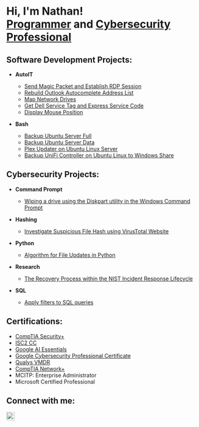 <h1>Hi, I'm Nathan! <br/><a href="https://github.com/nathanlarsen1">Programmer</a> and <a href="https://www.linkedin.com/in/nathan-larsen-49671a82/">Cybersecurity Professional</a></h1>

<h2>Software Development Projects:</h2>

- <b>AutoIT</b>
  - [Send Magic Packet and Establish RDP Session](https://github.com/nathanlarsen1/SendMagicPacketRDPSession)
  - [Rebuild Outlook Autocomplete Address List](https://github.com/nathanlarsen1/RebuildOutlookAutocompleteAddressList)
  - [Map Network Drives](https://github.com/nathanlarsen1/MapNetworkDrives)
  - [Get Dell Service Tag and Express Service Code](https://github.com/nathanlarsen1/GetDellServiceTag)
  - [Display Mouse Position](https://github.com/nathanlarsen1/DisplayMousePosition)


- <b>Bash</b>
  - [Backup Ubuntu Server Full](https://github.com/nathanlarsen1/BackupUbuntuServerFull)
  - [Backup Ubuntu Server Data](https://github.com/nathanlarsen1/BackupUbuntuServerData)
  - [Plex Updater on Ubuntu Linux Server](https://github.com/nathanlarsen1/PlexUpdater)
  - [Backup UniFi Controller on Ubuntu Linux to Windows Share](https://github.com/nathanlarsen1/BackupUniFiController)


<h2>Cybersecurity Projects:</h2>

- <b>Command Prompt</b>
  - [Wiping a drive using the Diskpart utility in the Windows Command Prompt](https://github.com/nathanlarsen1/WipingDriveDiskpartWindows)
 
- <b>Hashing</b>
   - [Investigate Suspicious File Hash using VirusTotal Website](https://github.com/nathanlarsen1/InvestigateSuspiciousFileHash)

- <b>Python</b>
  - [Algorithm for File Updates in Python](https://github.com/nathanlarsen1/AlgorithmforfileupdatesinPython)
  
- <b>Research</b>
  - [The Recovery Process within the NIST Incident Response Lifecycle](https://github.com/nathanlarsen1/RecoveryProcessNISTIncidentResponseLifecycle)

- <b>SQL</b>
  - [Apply filters to SQL queries](https://github.com/nathanlarsen1/ApplyfilterstoSQLqueries)


<h2> Certifications:</h2>

- [CompTIA Security+](https://www.comptia.org/certifications/security)
- [ISC2 CC](https://www.isc2.org/landing/1mcc?utm_source=google&utm_medium=cpc&utm_campaign=GBL-CC-1M-DG&utm_term=search&utm_content=GBL-CC-1M-DG&gad_source=1&gclid=CjwKCAjw3P-2BhAEEiwA3yPhwKce7A6S9Mt46gfALP1YHUSvypAvJrCuLcyYdOBS4g8aRF-MYC4e8BoCzHwQAvD_BwE)
- [Google AI Essentials](https://www.coursera.org/learn/google-ai-essentials)
- [Google Cybersecurity Professional Certificate](https://www.coursera.org/google-certificates/cybersecurity-certificate?utm_campaign=sou--direct__med--none-direct__cam--gwgsite__con--null__ter--null&utm_medium=institutions&utm_source=google)
- [Qualys VMDR](https://www.qualys.com/training/course/vmdr/)
- [CompTIA Network+](https://www.comptia.org/certifications/network)
- MCITP: Enterprise Administrator
- Microsoft Certified Professional


<h2>Connect with me:</h2>

[<img align="left" alt="NathanLarsen | LinkedIn" width="22px" src="https://cdn.jsdelivr.net/npm/simple-icons@v3/icons/linkedin.svg" />][linkedin]

[linkedin]: https://linkedin.com/in/nathan-larsen-49671a82
